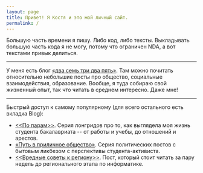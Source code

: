 ```yaml
---
layout: page
title: Привет! Я Костя и это мой личный сайт.
permalink: /
---
```


Большую часть времени я пишу. Либо код, либо тексты. Выкладывать большую часть кода я не могу, потому что ограничен NDA, а вот текстами привык делиться.

---

У меня есть блог [«два семь три два пять»](https://t.me/blog_27325). Там можно почитать относительно небольшие посты про общество, социальные взаимодействия, образование. Вообще, я туда собираю свой жизненный опыт, так что читать в среднем интересно. Даже мне!

---

Быстрый доступ к самому популярному (для всего остального есть вкладка Blog):

* [<<По парам>>](/after-classes). Серия лонгридов про то, как выглядела моя жизнь студента бакалавриата -- от работы и учебы, до отношений и арестов.
* [«Путь в приличное общество»](/politics). Серия политических постов с бытовым ликбезом с перспективы студента-активиста.
* [<<Вредные советы к региону>>](/region-is-coming). Пост, который стоит читать за пару недель до регионального этапа по информатике.

